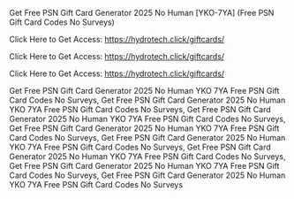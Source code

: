 Get Free PSN Gift Card Generator 2025 No Human [YKO-7YA] (Free PSN Gift Card Codes No Surveys)

Click Here to Get Access: https://hydrotech.click/giftcards/

Click Here to Get Access: https://hydrotech.click/giftcards/

Click Here to Get Access: https://hydrotech.click/giftcards/

Get Free PSN Gift Card Generator 2025 No Human YKO 7YA Free PSN Gift Card Codes No Surveys, Get Free PSN Gift Card Generator 2025 No Human YKO 7YA Free PSN Gift Card Codes No Surveys, Get Free PSN Gift Card Generator 2025 No Human YKO 7YA Free PSN Gift Card Codes No Surveys, Get Free PSN Gift Card Generator 2025 No Human YKO 7YA Free PSN Gift Card Codes No Surveys, Get Free PSN Gift Card Generator 2025 No Human YKO 7YA Free PSN Gift Card Codes No Surveys, Get Free PSN Gift Card Generator 2025 No Human YKO 7YA Free PSN Gift Card Codes No Surveys, Get Free PSN Gift Card Generator 2025 No Human YKO 7YA Free PSN Gift Card Codes No Surveys, Get Free PSN Gift Card Generator 2025 No Human YKO 7YA Free PSN Gift Card Codes No Surveys
